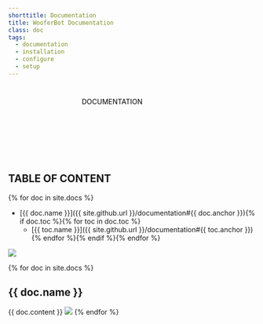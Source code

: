 ```yaml
---
shorttitle: Documentation
title: WooferBot Documentation
class: doc
tags:
  - documentation
  - installation
  - configure
  - setup
---
```

<div class="heading">
	<span><svg><text x="50%" y="40px">DOCUMENTATION</text></svg></span><br>
	<span></span>
	<span></span>
</div>

## TABLE OF CONTENT
{% for doc in site.docs %}
- [{{ doc.name }}]({{ site.github.url }}/documentation#{{ doc.anchor }}){% if doc.toc %}{% for toc in doc.toc %}
  - [{{ toc.name }}]({{ site.github.url }}/documentation#{{ toc.anchor }}){% endfor %}{% endif %}{% endfor %}

<img class="pawsep" src="{{ site.github.url }}/assets/images/paw-separator.png">

{% for doc in site.docs %}
## {{ doc.name }}
{{ doc.content }}
<img class="pawsep" src="{{ site.github.url }}/assets/images/paw-separator.png">
{% endfor %}
